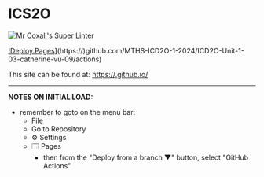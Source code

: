 
# ICS2O

[![Mr Coxall's Super Linter](https://github.com/MTHS-ICD2O-1-2024/ICD2O-Unit-1-03-catherine-vu-09/workflows/Mr%20Coxall's%20Super%20Linter/badge.svg)](https://github.com/MTHS-ICD2O-1-2024/ICD2O-Unit-1-03-catherine-vu-09/actions)

[!Deploy.Pages](https://github.com/MTHS-ICD2O-1-2024/ICD2O-Unit-1-03-catherine-vu-09/workflows/Deploy%20Pages/bage.svg)](https://)github.com/MTHS-ICD2O-1-2024/ICD2O-Unit-1-03-catherine-vu-09/actions)

This site can be found at: [https://<OWNER>.github.io/<REPOSITORY>](https://<OWNER>.github.io/<REPOSITORY>)

---

**NOTES ON INITIAL LOAD:**
- remember to goto on the menu bar:
  - File
  - Go to Repository
  - ⚙ Settings
  - 🗔 Pages
    - then from the "Deploy from a branch ▼" button, select "GitHub Actions"
